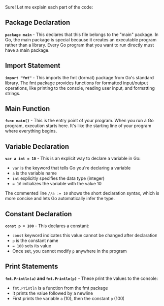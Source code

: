 Sure! Let me explain each part of the code:

## Package Declaration
**`package main`** - This declares that this file belongs to the "main" package. In Go, the main package is special because it creates an executable program rather than a library. Every Go program that you want to run directly must have a main package.

## Import Statement
**`import "fmt"`** - This imports the fmt (format) package from Go's standard library. The fmt package provides functions for formatted input/output operations, like printing to the console, reading user input, and formatting strings.

## Main Function
**`func main()`** - This is the entry point of your program. When you run a Go program, execution starts here. It's like the starting line of your program where everything begins.

## Variable Declaration
**`var a int = 10`** - This is an explicit way to declare a variable in Go:
- `var` is the keyword that tells Go you're declaring a variable
- `a` is the variable name
- `int` explicitly specifies the data type (integer)
- `= 10` initializes the variable with the value 10

The commented line `//a := 10` shows the short declaration syntax, which is more concise and lets Go automatically infer the type.

## Constant Declaration
**`const p = 100`** - This declares a constant:
- `const` keyword indicates this value cannot be changed after declaration
- `p` is the constant name
- `= 100` sets its value
- Once set, you cannot modify `p` anywhere in the program

## Print Statements
**`fmt.Println(a)` and `fmt.Println(p)`** - These print the values to the console:
- `fmt.Println` is a function from the fmt package
- It prints the value followed by a newline
- First prints the variable `a` (10), then the constant `p` (100)
